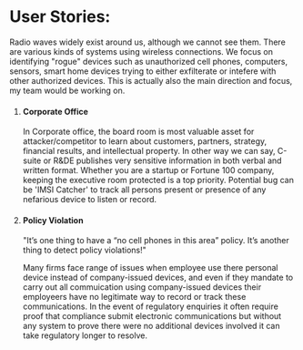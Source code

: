 # User Stories:

Radio waves widely exist around us, although we cannot see them. There are various kinds
of systems using wireless connections. We focus on identifying "rogue" devices such as unauthorized 
cell phones, computers, sensors, smart home devices trying to either exfilterate or intefere with other
authorized devices. This is actually also the main direction and focus, my team would be working on.


1. #### Corporate Office
    In Corporate office, the board room is most valuable asset for attacker/competitor to learn about 
    customers, partners, strategy, financial results, and intellectual property. In other way we can 
    say, C-suite or R&DE publishes very sensitive information in both verbal and written format. 
    Whether you are a startup or Fortune 100 company, keeping the executive room protected is a top priority.
    Potential bug can be 'IMSI Catcher' to track all persons present or presence of any nefarious device 
    to listen or record.


2. #### Policy Violation
    "It’s one thing to have a “no cell phones in this area” policy. It’s another thing to detect policy violations!"

    Many firms face range of issues when employee use there personal device instead of company-issued 
    devices, and even if they mandate to carry out all commuication using company-issued devices 
    their employeers have no legitimate way to record or track these communications. In the event of regulatory enquiries
    it often require proof that compliance submit electronic communications but without any system to prove there were
    no additional devices involved it can take regulatory longer to resolve.
